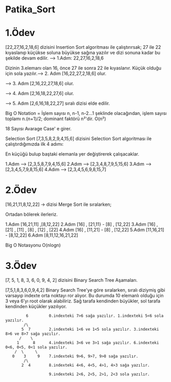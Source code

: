 # Patika_Sort

# 1.Ödev

[22,27,16,2,18,6] dizisini Insertion Sort algoritması ile çalıştırırsak;  27 ile 22 kıyaslanıp küçükse soluna büyükse sağına yazılır ve dizi sonuna kadar bu şekilde devam edilir. --> 1.Adım: 22,27,16,2,18,6

Dizinin 3.elemanı olan 16, önce 27 ile sonra 22 ile kıyaslanır. Küçük olduğu için sola yazılır.--> 2. Adım [16,22,27,2,18,6] olur.

--> 3. Adım [2,16,22,27,18,6] olur.

--> 4. Adım [2,16,18,22,27,6] olur.

--> 5. Adım [2,6,16,18,22,27] sıralı dizisi elde edilir.


Big O Notation = İşlem sayısı n, n-1, n-2...1 şeklinde olacağından, işlem sayısı toplamı n.(n+1)/2; dominant faktörü n²'dir. O(n²)

18 Sayısı Avarage Case' e girer.

Selection Sort
[7,3,5,8,2,9,4,15,6] dizisini Selection Sort algoritması ile çalıştırdığımızda ilk 4 adımı:

En küçüğü bulup baştaki elemanla yer değiştirerek çalışacaklar.

1.Adım --> [2,3,5,8,7,9,4,15,6]
2.Adım --> [2,3,4,8,7,9,5,15,6]
3.Adım --> [2,3,4,5,7,9,8,15,6]
4.Adım --> [2,3,4,5,6,9,8,15,7]


# 2.Ödev

[16,21,11,8,12,22] -> dizisi Merge Sort ile sıralarken;

Ortadan bölerek ilerleriz.

1.Adım [16,21,11] ,[8,12,22]
2.Adım [16] , [21,11} - [8] , [12,22]
3.Adım [16] , [21] , [11] , [8] , [12] , [22]
4.Adım [16] , [11,21] - [8] , [12,22]
5.Adım [11,16,21] - [8,12,22]
6.Adım [8,11,12,16,21,22]

Big O Notasyonu O(nlogn)

# 3.Ödev

[7, 5, 1, 8, 3, 6, 0, 9, 4, 2]  dizisini Binary Search Tree Aşamaları.

[7,5,1,8,3,6,0,9,4,2] Binary Search Tree'ye göre sıralarken, sıralı diziymiş gibi varsayıp indexte orta noktayı ror alıyor. Bu durumda 10 elemanlı olduğu için 3 veya 6'yı root olarak alabiliriz. Sağ tarafa kendinden büyükler, sol tarafa kendinden küçükler yazılıyor.

             6         0.indexteki 7>6 sağa yazılır. 1.indexteki 5<6 sola yazılır.
            /\
           5  7        2.indexteki 1<6 ve 1<5 sola yazılır. 3.indexteki 8>6 ve 8>7 sağa yazılır.
          /    \
         1      8      4.indexteki 3<6 ve 3>1 sağa yazılır. 6.indexteki 0<6, 0<5, 0<1 sola yazılır.
        /  \     \
       0    3     9    7.indexteki 9>6, 9>7, 9>8 sağa yazılır.
            /\
           2  4        8.indexteki 4<6, 4<5, 4>1, 4>3 sağa yazılır. 
           
                       9.indexteki 2<6, 2<5, 2>1, 2<3 sola yazılır.